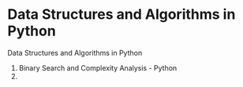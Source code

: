 # Data Structures and Algorithms in Python
Data Structures and Algorithms in Python

1. Binary Search and Complexity Analysis - Python
2.

